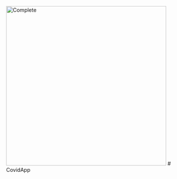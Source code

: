<img width="432" img height = "432" img x = "500" alt="Complete" src="https://user-images.githubusercontent.com/8769408/117571928-4e761a80-b0ee-11eb-895a-381b1b666a76.png">
# CovidApp
